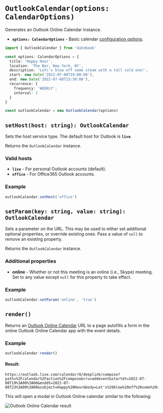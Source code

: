 # `OutlookCalendar(options: CalendarOptions)`

Generates an Outlook Online Calendar instance.

* **`options: CalendarOptions`** - Basic calendar [configuration options](/config/basic.md).

```ts
import { OutlookCalendar } from 'datebook'

const options: CalendarOptions = {
  title: 'Happy Hour',
  location: 'The Bar, New York, NY',
  description: 'Let\'s blow off some steam with a tall cold one!',
  start: new Date('2022-07-08T19:00:00'),
  end: new Date('2022-07-08T23:30:00'),
  recurrence: {
    frequency: 'WEEKLY',
    interval: 2
  }
}

const outlookCalendar = new OutlookCalendar(options)
```

## `setHost(host: string): OutlookCalendar`

Sets the host service type. The default host for Outlook is **`live`**.

Returns the `OutlookCalendar` instance.

### Valid hosts

* **`live`** - For personal Outlook accounts (default).
* **`office`** - For Office365 Outlook accounts.

### Example

```ts
outlookCalendar.setHost('office')
```

## `setParam(key: string, value: string): OutlookCalendar`

Sets a parameter on the URL. This may be used to either set additional optional properties, or override existing ones. Pass a value of `null` to remove an existing property.

Returns the `OutlookCalendar` instance.

### Additional properties

* **online** - Whether or not this meeting is an online (i.e., Skype) meeting. Set to any value except `null` for this property to take effect.

### Example

```ts
outlookCalendar.setParam('online', 'true')
```

## `render()`

Returns an [Outlook Online Calendar](https://calendar.yahoo.com/) URL to a page autofills a form in the online Outlook Online Calendar app with the event details.

### Example

```ts
outlookCalendar.render()
```

#### Result:

```
https://outlook.live.com/calendar/0/deeplink/compose?path=%2Fcalendar%2Faction%2Fcompose&rru=addevent&startdt=2022-07-08T19%3A00%3A00&enddt=2022-07-08T23%3A00%3A00&subject=Happy%20Hour&body=Let's%20blow%20off%20some%20steam%20with%20a%20tall%20cold%20one!&location=The%20Bar%2C%20New%20York%2C%20NY&isAllDay=false
```

This will open a modal in Outlook Online calendar similar to the following:

![Outlook Online Calendar result](/assets/screenshots/outlook.png)
